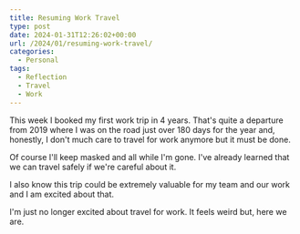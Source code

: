 ```yaml
---
title: Resuming Work Travel
type: post
date: 2024-01-31T12:26:02+00:00
url: /2024/01/resuming-work-travel/
categories:
  - Personal
tags:
  - Reflection
  - Travel
  - Work
---
```


This week I booked my first work trip in 4 years. That's quite a departure from 2019 where I was on the road just over 180 days for the year and, honestly, I don't much care to travel for work anymore but it must be done.

Of course I'll keep masked and all while I'm gone. I've already learned that we can travel safely if we're careful about it.

I also know this trip could be extremely valuable for my team and our work and I am excited about that.

I'm just no longer excited about travel for work. It feels weird but, here we are.